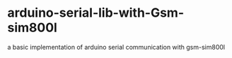# arduino-serial-lib-with-Gsm-sim800l
 a basic implementation of arduino serial communication with gsm-sim800l
